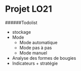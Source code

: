 # Projet LO21

######Todolist

- stockage
- Mode    
    - Mode automatique
    - Mode pas à pas
    - Mode manuel
- Analyse des formes de bougies
- Indicateurs + stratégie 